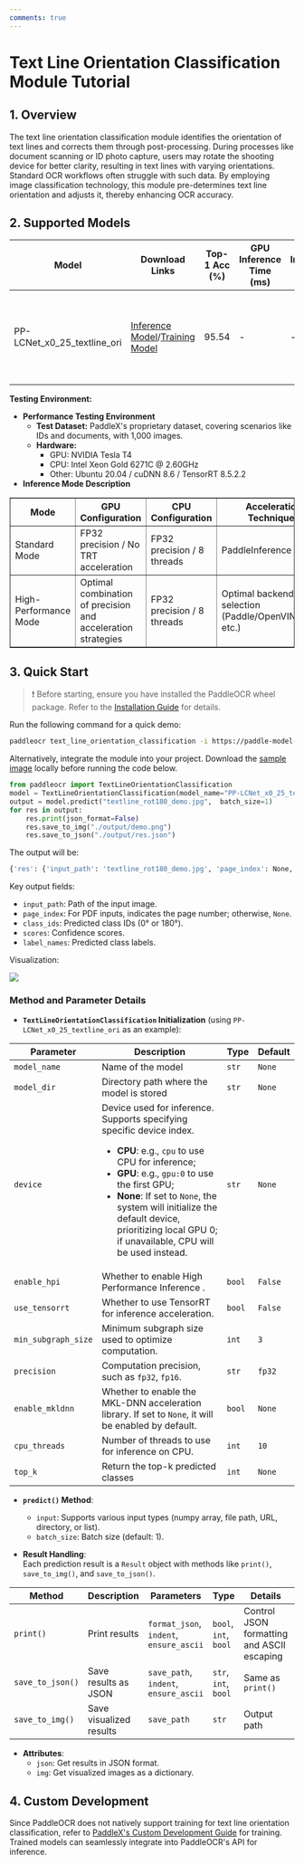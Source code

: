 ```yaml
---
comments: true
---
```


# Text Line Orientation Classification Module Tutorial

## 1. Overview  
The text line orientation classification module identifies the orientation of text lines and corrects them through post-processing. During processes like document scanning or ID photo capture, users may rotate the shooting device for better clarity, resulting in text lines with varying orientations. Standard OCR workflows often struggle with such data. By employing image classification technology, this module pre-determines text line orientation and adjusts it, thereby enhancing OCR accuracy.

## 2. Supported Models  

<table>
<thead>
<tr>
<th>Model</th>
<th>Download Links</th>
<th>Top-1 Acc (%)</th>
<th>GPU Inference Time (ms)</th>
<th>CPU Inference Time (ms)</th>
<th>Model Size (M)</th>
<th>Description</th>
</tr>
</thead>
<tbody>
<tr>
<td>PP-LCNet_x0_25_textline_ori</td><td><a href="https://paddle-model-ecology.bj.bcebos.com/paddlex/official_inference_model/paddle3.0.0/PP-LCNet_x0_25_textline_ori_infer.tar">Inference Model</a>/<a href="https://paddle-model-ecology.bj.bcebos.com/paddlex/official_pretrained_model/PP-LCNet_x0_25_textline_ori_pretrained.pdparams">Training Model</a></td>
<td>95.54</td>
<td>-</td>
<td>-</td>
<td>0.32</td>
<td>A text line classification model based on PP-LCNet_x0_25, with two classes: 0° and 180°.</td>
</tr>
</tbody>
</table>

<strong>Testing Environment:</strong>

  <ul>
      <li><b>Performance Testing Environment</b>
          <ul>
              <li><strong>Test Dataset:</strong> PaddleX's proprietary dataset, covering scenarios like IDs and documents, with 1,000 images.</li>
              <li><strong>Hardware:</strong>
                  <ul>
                      <li>GPU: NVIDIA Tesla T4</li>
                      <li>CPU: Intel Xeon Gold 6271C @ 2.60GHz</li>
                      <li>Other: Ubuntu 20.04 / cuDNN 8.6 / TensorRT 8.5.2.2</li>
                  </ul>
              </li>
          </ul>
      </li>
      <li><b>Inference Mode Description</b></li>
  </ul>


<table border="1">
    <thead>
        <tr>
            <th>Mode</th>
            <th>GPU Configuration</th>
            <th>CPU Configuration</th>
            <th>Acceleration Techniques</th>
        </tr>
    </thead>
    <tbody>
        <tr>
            <td>Standard Mode</td>
            <td>FP32 precision / No TRT acceleration</td>
            <td>FP32 precision / 8 threads</td>
            <td>PaddleInference</td>
        </tr>
        <tr>
            <td>High-Performance Mode</td>
            <td>Optimal combination of precision and acceleration strategies</td>
            <td>FP32 precision / 8 threads</td>
            <td>Optimal backend selection (Paddle/OpenVINO/TRT, etc.)</td>
        </tr>
    </tbody>
</table>

## 3. Quick Start  

> ❗ Before starting, ensure you have installed the PaddleOCR wheel package. Refer to the [Installation Guide](../installation.en.md) for details.  

Run the following command for a quick demo:  

```bash
paddleocr text_line_orientation_classification -i https://paddle-model-ecology.bj.bcebos.com/paddlex/imgs/demo_image/textline_rot180_demo.jpg
```  

Alternatively, integrate the module into your project. Download the [sample image](https://paddle-model-ecology.bj.bcebos.com/paddlex/imgs/demo_image/textline_rot180_demo.jpg) locally before running the code below.  

```python
from paddleocr import TextLineOrientationClassification
model = TextLineOrientationClassification(model_name="PP-LCNet_x0_25_textline_ori")
output = model.predict("textline_rot180_demo.jpg",  batch_size=1)
for res in output:
    res.print(json_format=False)
    res.save_to_img("./output/demo.png")
    res.save_to_json("./output/res.json")
```  

The output will be:  

```bash
{'res': {'input_path': 'textline_rot180_demo.jpg', 'page_index': None, 'class_ids': array([1], dtype=int32), 'scores': array([1.], dtype=float32), 'label_names': ['180_degree']}}
```  

Key output fields:  
- `input_path`: Path of the input image.  
- `page_index`: For PDF inputs, indicates the page number; otherwise, `None`.  
- `class_ids`: Predicted class IDs (0° or 180°).  
- `scores`: Confidence scores.  
- `label_names`: Predicted class labels.  

Visualization:  

<img src="https://raw.githubusercontent.com/cuicheng01/PaddleX_doc_images/refs/heads/main/images/modules/textline_ori_classification/textline_rot180_demo_res.jpg">  

### Method and Parameter Details  

* **`TextLineOrientationClassification` Initialization** (using `PP-LCNet_x0_25_textline_ori` as an example):  

<table>
  <thead>
    <tr>
      <th>Parameter</th>
      <th>Description</th>
      <th>Type</th>
      <th>Default</th>
    </tr>
  </thead>
  <tbody>
    <tr>
      <td><code>model_name</code></td>
      <td>Name of the model</td>
      <td><code>str</code></td>
      <td><code>None</code></td>
    </tr>
    <tr>
      <td><code>model_dir</code></td>
      <td>Directory path where the model is stored</td>
      <td><code>str</code></td>
      <td><code>None</code></td>
    </tr>
    <tr>
      <td><code>device</code></td>
      <td>Device used for inference. Supports specifying specific device index.
        <ul>
          <li><b>CPU</b>: e.g., <code>cpu</code> to use CPU for inference;</li>
          <li><b>GPU</b>: e.g., <code>gpu:0</code> to use the first GPU;</li>
          <li><b>None</b>: If set to <code>None</code>, the system will initialize the default device, prioritizing local GPU 0; if unavailable, CPU will be used instead.</li>
        </ul>
      </td>
      <td><code>str</code></td>
      <td><code>None</code></td>
    </tr>
    <tr>
      <td><code>enable_hpi</code></td>
      <td>Whether to enable High Performance Inference .</td>
      <td><code>bool</code></td>
      <td><code>False</code></td>
    </tr>
    <tr>
      <td><code>use_tensorrt</code></td>
      <td>Whether to use TensorRT for inference acceleration.</td>
      <td><code>bool</code></td>
      <td><code>False</code></td>
    </tr>
    <tr>
      <td><code>min_subgraph_size</code></td>
      <td>Minimum subgraph size used to optimize computation.</td>
      <td><code>int</code></td>
      <td><code>3</code></td>
    </tr>
    <tr>
      <td><code>precision</code></td>
      <td>Computation precision, such as <code>fp32</code>, <code>fp16</code>.</td>
      <td><code>str</code></td>
      <td><code>fp32</code></td>
    </tr>
    <tr>
      <td><code>enable_mkldnn</code></td>
      <td>Whether to enable the MKL-DNN acceleration library. If set to <code>None</code>, it will be enabled by default.</td>
      <td><code>bool</code></td>
      <td><code>None</code></td>
    </tr>
    <tr>
      <td><code>cpu_threads</code></td>
      <td>Number of threads to use for inference on CPU.</td>
      <td><code>int</code></td>
      <td><code>10</code></td>
    </tr>
  <tr>
  <td><code>top_k</code></td>
  <td>Return the top-k predicted classes</td>
  <td><code>int</code></td>
  <td><code>None</code></td>
  </tr>
  </tbody>
</table>

* **`predict()` Method**:  
  - `input`: Supports various input types (numpy array, file path, URL, directory, or list).  
  - `batch_size`: Batch size (default: 1).  

* **Result Handling**:  
  Each prediction result is a `Result` object with methods like `print()`, `save_to_img()`, and `save_to_json()`.  

<table>
<thead>
<tr>
<th>Method</th>
<th>Description</th>
<th>Parameters</th>
<th>Type</th>
<th>Details</th>
<th>Default</th>
</tr>
</thead>
<tr>
<td><code>print()</code></td>
<td>Print results</td>
<td><code>format_json</code>, <code>indent</code>, <code>ensure_ascii</code></td>
<td><code>bool</code>, <code>int</code>, <code>bool</code></td>
<td>Control JSON formatting and ASCII escaping</td>
<td><code>True</code>, 4, <code>False</code></td>
</tr>
<tr>
<td><code>save_to_json()</code></td>
<td>Save results as JSON</td>
<td><code>save_path</code>, <code>indent</code>, <code>ensure_ascii</code></td>
<td><code>str</code>, <code>int</code>, <code>bool</code></td>
<td>Same as <code>print()</code></td>
<td>N/A, 4, <code>False</code></td>
</tr>
<tr>
<td><code>save_to_img()</code></td>
<td>Save visualized results</td>
<td><code>save_path</code></td>
<td><code>str</code></td>
<td>Output path</td>
<td>N/A</td>
</tr>
</table>

* **Attributes**:  
  - `json`: Get results in JSON format.  
  - `img`: Get visualized images as a dictionary.  

## 4. Custom Development  

Since PaddleOCR does not natively support training for text line orientation classification, refer to [PaddleX's Custom Development Guide](https://paddlepaddle.github.io/PaddleX/latest/en/module_usage/tutorials/ocr_modules/textline_orientation_classification.html#iv-custom-development) for training. Trained models can seamlessly integrate into PaddleOCR's API for inference.
